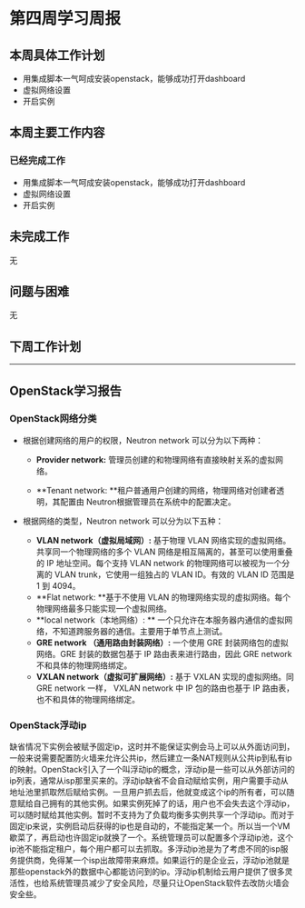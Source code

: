 # 第四周学习周报

## 本周具体工作计划

- 用集成脚本一气呵成安装openstack，能够成功打开dashboard
- 虚拟网络设置
- 开启实例

## 本周主要工作内容

### 已经完成工作

- 用集成脚本一气呵成安装openstack，能够成功打开dashboard
- 虚拟网络设置
- 开启实例

## 未完成工作

无

## 问题与困难

无

## 下周工作计划

---

## OpenStack学习报告

### OpenStack网络分类

- 根据创建网络的用户的权限，Neutron network 可以分为以下两种：
  - **Provider network:** 管理员创建的和物理网络有直接映射关系的虚拟网络。

  - **Tenant network: **租户普通用户创建的网络，物理网络对创建者透明，其配置由 Neutron根据管理员在系统中的配置决定。

- 根据网络的类型，Neutron network 可以分为以下五种：
	- **VLAN network（虚拟局域网）:** 基于物理 VLAN 网络实现的虚拟网络。共享同一个物理网络的多个 VLAN 网络是相互隔离的，甚至可以使用重叠的 IP 地址空间。每个支持 VLAN network 的物理网络可以被视为一个分离的 VLAN trunk，它使用一组独占的 VLAN ID。有效的 VLAN ID 范围是 1 到 4094。
	- **Flat network: **基于不使用 VLAN 的物理网络实现的虚拟网络。每个物理网络最多只能实现一个虚拟网络。
	- **local network（本地网络）: ** 一个只允许在本服务器内通信的虚拟网络，不知道跨服务器的通信。主要用于单节点上测试。
	- **GRE network （通用路由封装网络）:** 一个使用 GRE 封装网络包的虚拟网络。GRE 封装的数据包基于 IP 路由表来进行路由，因此 GRE network 不和具体的物理网络绑定。
	- **VXLAN network（虚拟可扩展网络）:** 基于 VXLAN 实现的虚拟网络。同 GRE network 一样， VXLAN network 中 IP 包的路由也基于 IP 路由表，也不和具体的物理网络绑定。

### OpenStack浮动ip
​	缺省情况下实例会被赋予固定ip，这时并不能保证实例会马上可以从外面访问到，一般来说需要配置防火墙来允许公共ip，然后建立一条NAT规则从公共ip到私有ip的映射。
​	OpenStack引入了一个叫浮动ip的概念，浮动ip是一些可以从外部访问的ip列表，通常从isp那里买来的。
​	浮动ip缺省不会自动赋给实例，用户需要手动从地址池里抓取然后赋给实例。一旦用户抓去后，他就变成这个ip的所有者，可以随意赋给自己拥有的其他实例。如果实例死掉了的话，用户也不会失去这个浮动ip，可以随时赋给其他实例。暂时不支持为了负载均衡多实例共享一个浮动ip。
​	而对于固定ip来说，实例启动后获得的ip也是自动的，不能指定某一个。所以当一个VM歇菜了，再启动也许固定ip就换了一个。
​	系统管理员可以配置多个浮动ip池，这个ip池不能指定租户，每个用户都可以去抓取。多浮动ip池是为了考虑不同的isp服务提供商，免得某一个isp出故障带来麻烦。
​	如果运行的是企业云，浮动ip池就是那些openstack外的数据中心都能访问到的ip。
​	浮动ip机制给云用户提供了很多灵活性，也给系统管理员减少了安全风险，尽量只让OpenStack软件去改防火墙会安全些。

